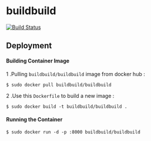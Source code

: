 buildbuild
==========

[![Build Status](https://travis-ci.org/buildbuild/buildbuild.svg?branch=master)](https://travis-ci.org/buildbuild/buildbuild)


Deployment
---
#### Building Container Image
1 .Pulling `buildbuild/buildbuild` image from docker hub :
```
$ sudo docker pull buildbuild/buildbuild
```

2 .Use this `Dockerfile` to build a new image :
```
$ sudo docker build -t buildbuild/buildbuild .
```

#### Running the Container
```
$ sudo docker run -d -p :8000 buildbuild/buildbuild
```
